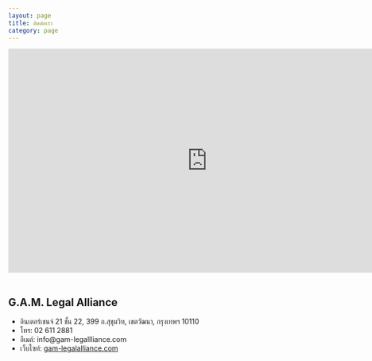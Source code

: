 ```yaml
---
layout: page
title: ติดต่อเรา
category: page
---
```


<div class="post-img">
	<div class="content-container">
		<iframe style="border: 0;" src="https://www.google.com/maps/embed?pb=!1m18!1m12!1m3!1d3875.702448907244!2d100.56189499999999!3d13.736456000000006!2m3!1f0!2f0!3f0!3m2!1i1024!2i768!4f13.1!3m3!1m2!1s0x30e29ee31f44027d%3A0x34a580f16290ba5!2sG.A.M.+Legal+Alliance!5e0!3m2!1sen!2s!4v1442383811764" allowfullscreen="allowfullscreen" frameborder="0" height="450" width="800"></iframe>
	</div>
</div>
<br />

<div class="centered">
	<h2>G.A.M. Legal Alliance</h2>
	<ul class="no-bullet">
		<li><i class="fa fa-map-marker"></i> อินเตอร์เชนจ์ 21 ชั้น 22, 399 ถ.สุขุมวิท, เขตวัฒนา, กรุงเทพฯ 10110</li>
		<li><i class="fa fa-phone"></i> โทร: 02 611 2881</li>
		<li><i class="fa fa-envelope"></i> อีเมล์: info@gam-legallliance.com</li>
		<li><i class="fa fa-globe"></i> เว็บไซท์: <a href="http://gam-legalalliance.com" title="G.A.M. Legal Alliance">gam-legalalliance.com</a></li>
	</ul>
</div>

